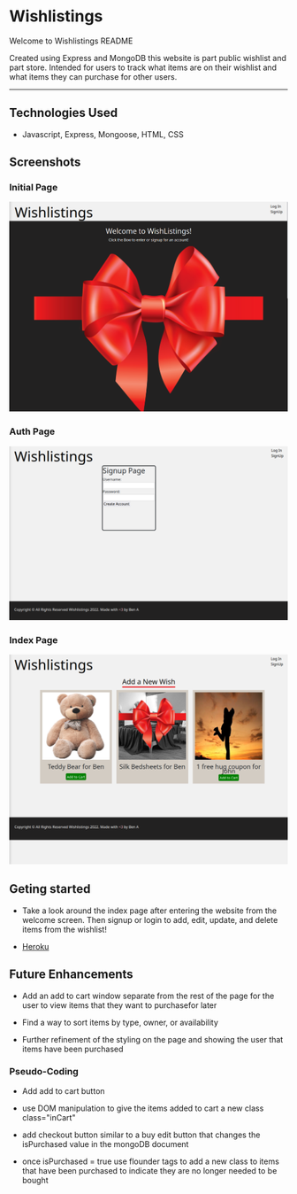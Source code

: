 # Wishlistings

Welcome to Wishlistings README

Created using Express and MongoDB this website is part public wishlist and part store. Intended for users to track what items are on their wishlist and what items they can purchase for other users.
____________ 

## Technologies Used

- Javascript, Express, Mongoose, HTML, CSS

## Screenshots

### Initial Page
![Initial](public/assets/Welcome_Screen.png)

### Auth Page
![Form](public/assets/Signup.png)

### Index Page
![Final](public/assets/Index_Page.png)

## Geting started

 - Take a look around the index page after entering the website from the welcome screen. Then signup or login to add, edit, update, and delete items from the wishlist!

 - [Heroku](https://wishlistings-ga.herokuapp.com/)

## Future Enhancements

- Add an add to cart window separate from the rest of the page for the user to view items that they want to purchasefor later

- Find a way to sort items by type, owner, or availability

- Further refinement of the styling on the page and showing the user that items have been purchased

### Pseudo-Coding

- Add add to cart button

- use DOM manipulation to give the items added to cart a new class class="inCart"

- add checkout button similar to a buy edit button that changes the isPurchased value in the mongoDB document

- once isPurchased = true use flounder tags to add a new class to items that have been purchased to indicate they are no longer needed to be bought
